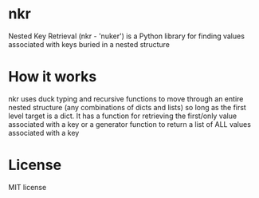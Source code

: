 # nkr
Nested Key Retrieval (nkr - 'nuker') is a Python library for finding values associated with keys buried in a nested structure

# How it works
nkr uses duck typing and recursive functions to move through an entire nested structure (any combinations of dicts and lists) so long as the first level target is a dict. It has a function for retrieving the first/only value associated with a key or a generator function to return a list of ALL values associated with a key

# License
MIT license
